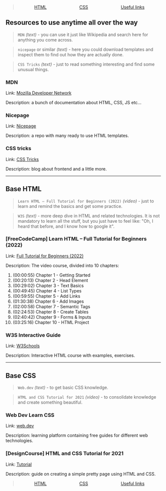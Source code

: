 <style>
.nav {
    display: flex;
    justify-content: space-around;
    flex-wrap: wrap;
}
</style>

> <p class="nav">
>    <a href="#html">HTML</a>
>    <a href="#css">CSS</a>
>    <a href="#useful">Useful links</a>
</p>

## Resources to use anytime all over the way
<span id="useful"></span>
> `MDN` _(text)_ - you can use it just like
Wikipedia and search here for anything you come across.

> `nicepage` or similar _(text)_ - here you could download templates and inspect them
to find out how they are actually done.

> `CSS Tricks` _(text)_ - just to read something interesting and find some unusual things.

### MDN
Link: <a href="https://developer.mozilla.org/en-US/">Mozilla Developer Network</a>

Description: a bunch of documentation about HTML, CSS, JS etc...

### Nicepage
Link: <a href="https://nicepage.com/html-templates">Nicepage</a>

Description: a repo with many ready to use HTML templates.

### CSS tricks
Link: <a href="https://css-tricks.com/">CSS Tricks</a>

Description: blog about frontend and a little more.

<hr>

## Base HTML
<span id="html"></span>
> `Learn HTML – Full Tutorial for Beginners (2022)` _(video)_ - just to learn and remind the basics and get some practice.

> `W3S` _(text)_ - more deep dive in HTML and related technologies.
It is not mandatory to learn all the stuff,
but you just have to feel like: "Oh, I heard that before, and I know how to google it".

### [FreeCodeCamp] Learn HTML – Full Tutorial for Beginners (2022)
Link: <a href="https://www.youtube.com/watch?v=kUMe1FH4CHE">Full Tutorial for Beginners (2022)</a>

Description:
The video course, divided into 10 chapters:
1. (00:00:55) Chapter 1 - Getting Started
2. (00:20:13) Chapter 2 - Head Element
3. (00:29:02) Chapter 3 - Text Basics
4. (00:49:45) Chapter 4 - List Types
5. (00:59:55) Chapter 5 - Add Links
6. (01:30:38) Chapter 6 - Add Images
7. (02:00:58) Chapter 7 - Semantic Tags
8. (02:24:53) Chapter 8 - Create Tables
9. (02:40:42) Chapter 9 - Forms & Inputs
10. (03:25:16) Chapter 10 - HTML Project

### W3S Interactive Guide
Link: <a href="https://www.w3schools.com/html/default.asp">W3Schools</a>

Description:
Interactive HTML course with examples, exercises.

<hr>

## Base CSS
<span id="css"></span>
> `Web.dev` _(text)_ - to get basic CSS knowledge.

> `HTML and CSS Tutorial for 2021` _(video)_ - to consolidate knowledge and create something beautiful.

### Web Dev Learn CSS

Link: <a href="https://web.dev/learn/css/">web.dev</a>

Description: learning platform containing free guides for different web technologies.

### [DesignCourse] HTML and CSS Tutorial for 2021

Link: <a href="https://www.youtube.com/watch?v=D-h8L5hgW-w&t=5451s">Tutorial</a>

Description: guide on creating a simple pretty page using HTML and CSS.

> <p class="nav">
>    <a href="#html">HTML</a>
>    <a href="#css">CSS</a>
>    <a href="#useful">Useful links</a>
</p>
